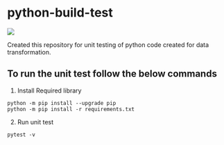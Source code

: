 # python-build-test

![](https://github.com/Gyogeshwar/python-build-test/actions/workflows/build.yml/badge.svg)


Created this repository for unit testing of python code created for data transformation.

## To run the unit test follow the below commands

1. Install Required library

```shell
python -m pip install --upgrade pip
python -m pip install -r requirements.txt
```

2. Run unit test 

```shell
pytest -v
```

